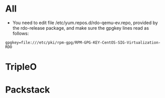 # All
- You need to edit file /etc/yum.repos.d/rdo-qemu-ev.repo, provided by the rdo-release package, and make sure the gpgkey lines read as follows:

`gpgkey=file:///etc/pki/rpm-gpg/RPM-GPG-KEY-CentOS-SIG-Virtualization-RDO`

# TripleO

# Packstack
